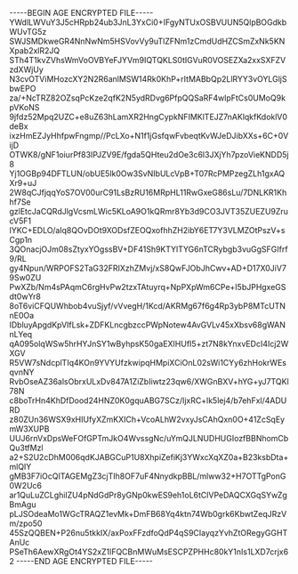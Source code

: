 -----BEGIN AGE ENCRYPTED FILE-----
YWdlLWVuY3J5cHRpb24ub3JnL3YxCi0+IFgyNTUxOSBVUUN5QlpBOGdkbWUvTG5z
SWJSMDkweGR4NnNwNm5HSVovVy9uTlZFNm1zCmdUdHZCSmZxNk5KNXpab2xlR2JQ
STh4T1kvZVhsWmVoOVBYeFJYVm9IQTQKLS0tIGVuR0VOSEZXa2xxSXFZVzdXWjUy
N3cvOTViMHozcXY2N2R6anlMSW14Rk0KhP+rItMABbQp2LlRYY3vOYLGljSbwEPO
za/+NcTRZ82OZsqPcKze2qfK2N5ydRDvg6PfpQQSaRF4wlpFtCs0UMoQ9kpVKoNS
9jfdz52Mpq2UZC+e8uZ63hLamXR2HngCypkNFIMKlTEJZ7nAKlqkfKdoklV0deBx
ixzHmEZJyHhfpwFngmp//PcLXo+N1f1jGsfqwFvbeqtKvWJeDJibXXs+6C+0VijD
OTWK8/gNF1oiurPf83IPJZV9E/fgda5QHteu2dOe3c6l3JXjYh7pzoVieKNDD5j8
Yj1OGBp94DFTLUN/obUE5lk0Ow3SvNIbULcVpB+T07RcPMPzegZLh1gxAQXr9+uJ
2W8qCJfjqqYoS7OV00urC91LsBzRU16MRpHL11RwGxeG86sLu/7DNLKR1Khhf7Se
gzlEtcJaCQRdJlgVcsmLWic5KLoA9O1kQRmr8Yb3d9CO3JVT35ZUEZU9ZrucV5F1
IYKC+EDLO/aIq8QOvDOt9XODsfZEOQxofhhZH2ibY6ET7Y3VLMZOtPszV+sCgp1n
3QOnacjOJm08sZtyxYOgssBV+DF41Sh9KTYlTYG6nTCRybgb3vuGgSFGIfrf9/RL
gy4Npun/WRPOFS2TaG32FRIXzhZMvj/xS8QwFJObJhCwv+AD+D17X0JiV79Sw0ZU
PwXZb/Nm4sPAqmC6rgHvPw2tzxTAtuyrq+NpPXpWm6CPe+I5bJPHgxeGSdt0wYr8
8oT6viCFQUWhbob4vuSjyf/vVvegH/1Kcd/AKRMg67f6g4Rp3ybP8MTcUTNnE0Oa
IDbluyApgdKpVIfLsk+ZDFKLncgbzccPWpNotew4AvGVLv45xXbsv68gWANnLYeq
qA095olqWSw5hrHYJnSY1wByhpsK50gaEXIHUfI5+zt7N8kYnxvEDcI4Icj2WXGV
R5VW7sNdcplTIq4KOn9YVYUfzkwipqHMpiXCiOnL02sWi1CYy6zhHokrWEsqvnNY
RvbOseAZ36alsObrxULxDv847A1ZiZbIiwtz23qw6/XWGnBXV+hYG+yJ7TQKl78N
c8boTrHn4KhDfDood24HNZ0K0gquABG7SCz/IjxRC+lk5lej4/b7ehFxl/4ADURD
z80ZUn36WSX9xHIUfyXZmKXICh+VcoALhW2vxyJsCAhQxn0O+41ZcSqEymW3XUPB
UUJ6rnVxDpsWeFOfGPTmJkO4WvssgNc/uYmQJLNUDHUGIozfBBNhomCbQu3tfMzl
a2+S2U2cDhM006qdKJABGCuP1U8XhpiZefiKj3YWxcXqXZ0a+B23ksbDta+mlQIY
gMB3F7iOcQITAGEMgZ3cjTIh8OF7uF4NnydkpBBL/mlww32+H7OTTgPonG0W2Uc6
ar1QuLuZCLghilZU4pNdGdPr8yGNp0kwES9eh1oL6tClVPeDAQCXGqSYwZgBmAgu
pLJSOdeaMo1WGcTRAQZ1evMk+DmFB68Yq4ktn74Wb0grk6KbwtZeqJRzVm/zpo50
45SzQQBEN+P26nu5tkkIX/axPoxFFzdfoQdP4qS9CIayqzYvhZtORegyGGHTAnUc
PSeTh6AewXRgOt4YS2xZ1lFQCBnMWuMsESCPZPHHc80kY1nIs1LXD7crjx62
-----END AGE ENCRYPTED FILE-----
